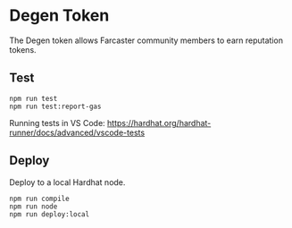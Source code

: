 # Degen Token

The Degen token allows Farcaster community members to earn reputation tokens.

## Test

```shell
npm run test
npm run test:report-gas
```

Running tests in VS Code: https://hardhat.org/hardhat-runner/docs/advanced/vscode-tests

## Deploy

Deploy to a local Hardhat node.

```shell
npm run compile
npm run node
npm run deploy:local
```
